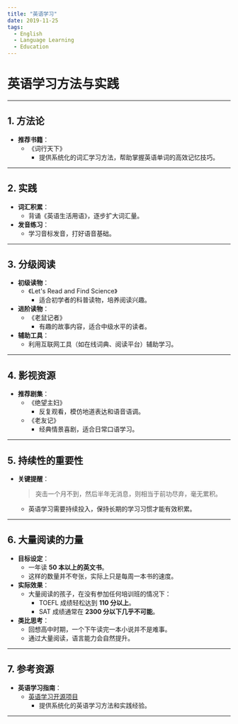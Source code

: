 ```yaml
---
title: "英语学习"
date: 2019-11-25
tags:
  - English
  - Language Learning
  - Education
---
```

# 英语学习方法与实践

---

## **1. 方法论**

- **推荐书籍**：
  - 《词行天下》  
    - 提供系统化的词汇学习方法，帮助掌握英语单词的高效记忆技巧。

---

## **2. 实践**

- **词汇积累**：
  - 背诵《英语生活用语》，逐步扩大词汇量。
- **发音练习**：
  - 学习音标发音，打好语音基础。

---

## **3. 分级阅读**

- **初级读物**：
  - 《Let's Read and Find Science》  
    - 适合初学者的科普读物，培养阅读兴趣。
- **进阶读物**：
  - 《老鼠记者》  
    - 有趣的故事内容，适合中级水平的读者。
- **辅助工具**：
  - 利用互联网工具（如在线词典、阅读平台）辅助学习。

---

## **4. 影视资源**

- **推荐剧集**：
  - 《绝望主妇》  
    - 反复观看，模仿地道表达和语音语调。
  - 《老友记》  
    - 经典情景喜剧，适合日常口语学习。

---

## **5. 持续性的重要性**

- **关键提醒**：
  > 突击一个月不到，然后半年无消息，则相当于前功尽弃，毫无累积。  
  - 英语学习需要持续投入，保持长期的学习习惯才能有效积累。

---

## **6. 大量阅读的力量**

- **目标设定**：
  - 一年读 **50 本以上的英文书**。
  - 这样的数量并不夸张，实际上只是每周一本书的速度。
- **实际效果**：
  - 大量阅读的孩子，在没有参加任何培训班的情况下：
    - TOEFL 成绩轻松达到 **110 分以上**。
    - SAT 成绩通常在 **2300 分以下几乎不可能**。
- **类比思考**：
  - 回想高中时期，一个下午读完一本小说并不是难事。  
  - 通过大量阅读，语言能力会自然提升。

---

## **7. 参考资源**

- **英语学习指南**：  
  - [英语学习开源项目](https://github.com/xiaolai/everyone-can-use-english/blob/main/book/end.md)  
    - 提供系统化的英语学习方法和实践经验。

---
